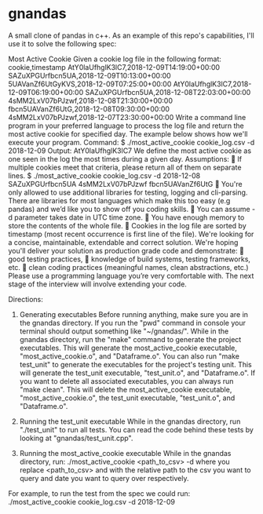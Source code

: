 # gnandas
A small clone of pandas in c++. As an example of this repo's capabilities, I'll use it to solve the following spec:

Most Active Cookie
Given a cookie log file in the following format:
cookie,timestamp
AtY0laUfhglK3lC7,2018-12-09T14:19:00+00:00
SAZuXPGUrfbcn5UA,2018-12-09T10:13:00+00:00
5UAVanZf6UtGyKVS,2018-12-09T07:25:00+00:00
AtY0laUfhglK3lC7,2018-12-09T06:19:00+00:00
SAZuXPGUrfbcn5UA,2018-12-08T22:03:00+00:00
4sMM2LxV07bPJzwf,2018-12-08T21:30:00+00:00
fbcn5UAVanZf6UtG,2018-12-08T09:30:00+00:00
4sMM2LxV07bPJzwf,2018-12-07T23:30:00+00:00
Write a command line program in your preferred language to process the log file and return the most active
cookie for specified day. The example below shows how we&#39;ll execute your program.
Command:
$ ./most_active_cookie cookie_log.csv -d 2018-12-09
Output:
AtY0laUfhglK3lC7
We define the most active cookie as one seen in the log the most times during a given day.
Assumptions:
 If multiple cookies meet that criteria, please return all of them on separate lines.
$ ./most_active_cookie cookie_log.csv -d 2018-12-08
SAZuXPGUrfbcn5UA
4sMM2LxV07bPJzwf
fbcn5UAVanZf6UtG
 You&#39;re only allowed to use additional libraries for testing, logging and cli-parsing. There are libraries for
most languages which make this too easy (e.g pandas) and we’d like you to show off you coding skills.
 You can assume -d parameter takes date in UTC time zone.
 You have enough memory to store the contents of the whole file.
 Cookies in the log file are sorted by timestamp (most recent occurrence is first line of the file).
We&#39;re looking for a concise, maintainable, extendable and correct solution. We&#39;re hoping you&#39;ll deliver your
solution as production grade code and demonstrate:
 good testing practices,
 knowledge of build systems, testing frameworks, etc.
 clean coding practices (meaningful names, clean abstractions, etc.)
Please use a programming language you’re very comfortable with. The next stage of the
interview will involve extending your code.


Directions:
1) Generating executables 
Before running anything, make sure you are in the gnandas directory. If you run the "pwd" command in console your terminal should output something like "~/gnandas/". While in the gnandas directory, run the "make" command to generate the project executables. This will generate the most_active_cookie executable, "most_active_cookie.o", and "Dataframe.o". You can also run "make test_unit" to generate the executables for the project's testing unit. This will generate the test_unit executable, "test_unit.o", and "Dataframe.o". If you want to delete all associated executables, you can always run "make clean". This will delete the most_active_cookie executable, "most_active_cookie.o", the test_unit executable, "test_unit.o", and "Dataframe.o".

2) Running the test_unit executable
While in the gnandas directory, run "./test_unit" to run all tests. You can read the code behind these tests by looking at "gnandas/test_unit.cpp".

3) Running the most_active_cookie executable
While in the gnandas directory, run:
./most_active_cookie <path_to_csv> -d <date>
where you replace <path_to_csv> and <date> with the relative path to the csv you want to query and date you want to query over respectively.

For example, to run the test from the spec we could run:
./most_active_cookie cookie_log.csv -d 2018-12-09